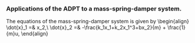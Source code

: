 ### Applications of the ADPT to a mass-spring-damper system.

The equations of the mass-spring-damper system is given by
\begin{align}
\dot{x}_1 =& x_2,\\
\dot{x}_2 =& -\frac{k_1x_1+k_2x_1^3+bx_2}{m} + \frac{1}{m}u,
\end{align}
